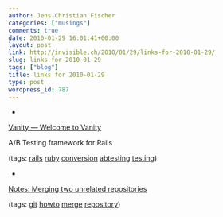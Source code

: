 ```yaml
---
author: Jens-Christian Fischer
categories: ["musings"]
comments: true
date: 2010-01-29 16:01:41+00:00
layout: post
link: http://invisible.ch/2010/01/29/links-for-2010-01-29/
slug: links-for-2010-01-29
tags: ["blog"]
title: links for 2010-01-29
type: post
wordpress_id: 787
---
```


  * 
                

[Vanity — Welcome to Vanity](http://vanity.labnotes.org/)


                

A/B Testing framework for Rails


                

(tags: [rails](http://delicious.com/jaycee/rails) [ruby](http://delicious.com/jaycee/ruby) [conversion](http://delicious.com/jaycee/conversion) [abtesting](http://delicious.com/jaycee/abtesting) [testing](http://delicious.com/jaycee/testing))


            
  * 
                

[Notes: Merging two unrelated repositories](http://www.simplicidade.org/notes/archives/2009/04/merging_two_unr.html)


                
                

(tags: [git](http://delicious.com/jaycee/git) [howto](http://delicious.com/jaycee/howto) [merge](http://delicious.com/jaycee/merge) [repository](http://delicious.com/jaycee/repository))


            
